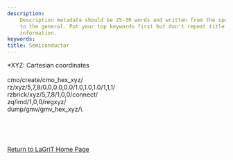 ```yaml
---
description: 
    Description metadata should be 25-30 words and written from the specific
    to the general. Put your top keywords first but don't repeat title
    information.
keywords:  
title: Semiconductor
---
```




 

\*XYZ: Cartesian coordinates\
\
cmo/create/cmo\_hex\_xyz/\
rz/xyz/5,7,8/0.0,0.0,0.0/1.0,1.0,1.0/1,1,1/\
rzbrick/xyz/5,7,8/1,0,0/connect/\
zq/imd/1,0,0/regxyz/\
dump/gmv/gmv\_hex\_xyz/\

 

 

 


[Return to LaGriT Home Page](index.smd)

 



